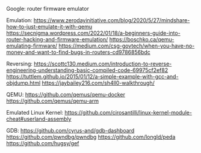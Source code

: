 Google: router firmware emulator

Emulation:
https://www.zerodayinitiative.com/blog/2020/5/27/mindshare-how-to-just-emulate-it-with-qemu
https://secnigma.wordpress.com/2022/01/18/a-beginners-guide-into-router-hacking-and-firmware-emulation/
https://boschko.ca/qemu-emulating-firmware/
https://medium.com/csg-govtech/when-you-have-no-money-and-want-to-find-bugs-in-routers-cd9786856bdc

Reversing:
https://scottc130.medium.com/introduction-to-reverse-engineering-understanding-basic-compiled-code-69975cf2ef82
https://tuttlem.github.io/2015/01/12/a-simple-example-with-gcc-and-objdump.html
https://jaybailey216.com/sh4ll0-walkthrough/


QEMU:
https://github.com/qemus/qemu-docker
https://github.com/qemus/qemu-arm

Emulated Linux Kernel:
https://github.com/cirosantilli/linux-kernel-module-cheat#userland-assembly

GDB:
https://github.com/cyrus-and/gdb-dashboard
https://github.com/pwndbg/pwndbg
https://github.com/longld/peda
https://github.com/hugsy/gef
